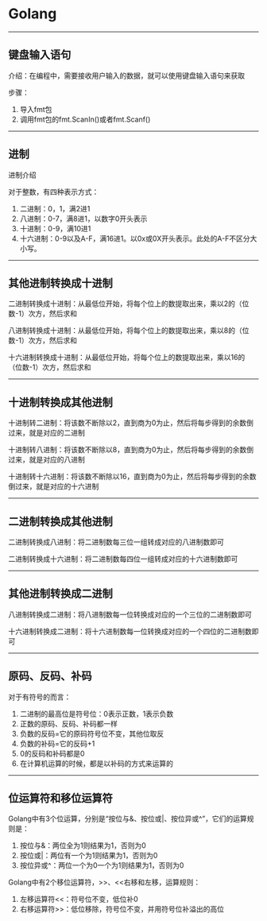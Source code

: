 # Golang

---

## 键盘输入语句

介绍：在编程中，需要接收用户输入的数据，就可以使用键盘输入语句来获取

步骤：

1. 导入fmt包
2. 调用fmt包的fmt.ScanIn()或者fmt.Scanf()

---

## 进制

进制介绍

对于整数，有四种表示方式：

1. 二进制：0，1，满2进1
2. 八进制：0-7，满8进1，以数字0开头表示
3. 十进制：0-9，满10进1
4. 十六进制：0-9以及A-F，满16进1。以0x或0X开头表示。此处的A-F不区分大小写。

---

## 其他进制转换成十进制

二进制转换成十进制：从最低位开始，将每个位上的数提取出来，乘以2的（位数-1）次方，然后求和

八进制转换成十进制：从最低位开始，将每个位上的数提取出来，乘以8的（位数-1）次方，然后求和

十六进制转换成十进制：从最低位开始，将每个位上的数提取出来，乘以16的（位数-1）次方，然后求和

---

## 十进制转换成其他进制

十进制转二进制：将该数不断除以2，直到商为0为止，然后将每步得到的余数倒过来，就是对应的二进制

十进制转八进制：将该数不断除以8，直到商为0为止，然后将每步得到的余数倒过来，就是对应的八进制

十进制转十六进制：将该数不断除以16，直到商为0为止，然后将每步得到的余数倒过来，就是对应的十六进制

---

## 二进制转换成其他进制

二进制转换成八进制：将二进制数每三位一组转成对应的八进制数即可

二进制转换成十六进制：将二进制数每四位一组转成对应的十六进制数即可

---

## 其他进制转换成二进制

八进制转换成二进制：将八进制数每一位转换成对应的一个三位的二进制数即可

十六进制转换成二进制：将十六进制数每一位转换成对应的一个四位的二进制数即可

---

## 原码、反码、补码

对于有符号的而言：

1. 二进制的最高位是符号位：0表示正数，1表示负数
2. 正数的原码、反码、补码都一样
3. 负数的反码=它的原码符号位不变，其他位取反
4. 负数的补码=它的反码+1
5. 0的反码和补码都是0
6. 在计算机运算的时候，都是以补码的方式来运算的

---

## 位运算符和移位运算符

Golang中有3个位运算，分别是“按位与&、按位或|、按位异或^”，它们的运算规则是：

1. 按位与&：两位全为1则结果为1，否则为0
2. 按位或|：两位有一个为1则结果为1，否则为0
3. 按位异或^：两位一个为0一个为1则结果为1，否则为0

Golang中有2个移位运算符，>>、<<右移和左移，运算规则：

1. 左移运算符<<：符号位不变，低位补0
2. 右移运算符>>：低位移除，符号位不变，并用符号位补溢出的高位

